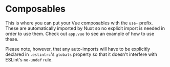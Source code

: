 # Composables

This is where you can put your Vue composables with the `use-` prefix.
These are automatically imported by Nuxt so no explicit import is needed in order to use them.
Check out `app.vue` to see an example of how to use these.

Please note, however, that any auto-imports will have to be explicitly declared in `.eslintrc`'s `globals` property
so that it doesn't interfere with ESLint's `no-undef` rule.
